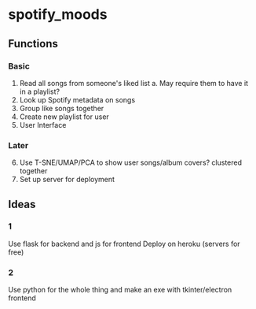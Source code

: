# spotify_moods

## Functions
### Basic
1. Read all songs from someone's liked list
	a. May require them to have it in a playlist?
2. Look up Spotify metadata on songs
3. Group like songs together
4. Create new playlist for user
5. User Interface

### Later
6. Use T-SNE/UMAP/PCA to show user songs/album covers? clustered together
7. Set up server for deployment


## Ideas

### 1
Use flask for backend and js for frontend
Deploy on heroku (servers for free)

### 2
Use python for the whole thing and make an exe with tkinter/electron frontend

